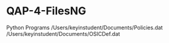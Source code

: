 # QAP-4-FilesNG
Python Programs
/Users/keyinstudent/Documents/Policies.dat
/Users/keyinstudent/Documents/OSICDef.dat
